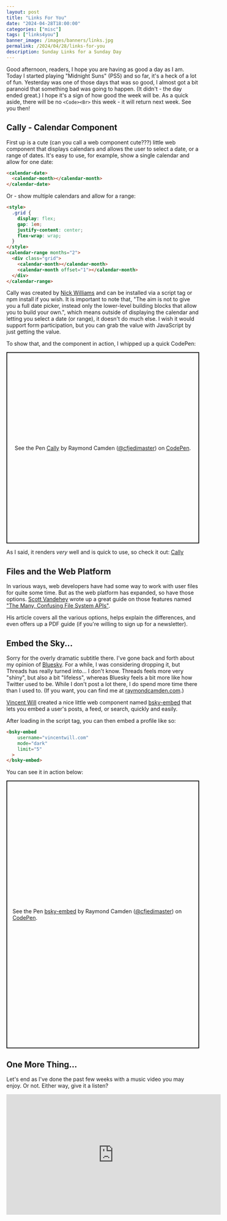 ```yaml
---
layout: post
title: "Links For You"
date: "2024-04-28T18:00:00"
categories: ["misc"]
tags: ["links4you"]
banner_image: /images/banners/links.jpg
permalink: /2024/04/28/links-for-you
description: Sunday Links for a Sunday Day
---
```


Good afternoon, readers, I hope you are having as good a day as I am. Today I started playing "Midnight Suns" (PS5) and so far, it's a heck of a lot of fun. Yesterday was one of those days that was so good, I almost got a bit paranoid that something bad was going to happen. (It didn't - the day ended great.) I hope it's a sign of how good the week will be. As a quick aside, there will be no `<Code><Br>` this week - it will return next week. See you then!

## Cally - Calendar Component

First up is a cute (can you call a web component cute???) little web component that displays calendars and allows the user to select a date, or a range of dates. It's easy to use, for example, show a single calendar and allow for one date:

```html
<calendar-date>
  <calendar-month></calendar-month>
</calendar-date>
```

Or - show multiple calendars and allow for a range:

```html
<style>
  .grid {
    display: flex;
    gap: 1em;
    justify-content: center;
    flex-wrap: wrap;
  }
</style>
<calendar-range months="2">
  <div class="grid">
    <calendar-month></calendar-month>
    <calendar-month offset="1"></calendar-month>
  </div>
</calendar-range>
```

Cally was created by [Nick Williams](https://wicky.nillia.ms/) and can be installed via a script tag or npm install if you wish. It is important to note that, "The aim is not to give you a full date picker, instead only the lower-level building blocks that allow you to build your own.", which means outside of displaying the calendar and letting you select a date (or range), it doesn't do much else. I wish it would support form participation, but you can grab the value with JavaScript by just getting the value. 

To show that, and the component in action, I whipped up a quick CodePen:

<p class="codepen" data-height="500" data-default-tab="html,result" data-slug-hash="BaEEpMB" data-user="cfjedimaster" style="height: 500px; box-sizing: border-box; display: flex; align-items: center; justify-content: center; border: 2px solid; margin: 1em 0; padding: 1em;">
  <span>See the Pen <a href="https://codepen.io/cfjedimaster/pen/BaEEpMB">
  Cally</a> by Raymond Camden (<a href="https://codepen.io/cfjedimaster">@cfjedimaster</a>)
  on <a href="https://codepen.io">CodePen</a>.</span>
</p>
<script async src="https://cpwebassets.codepen.io/assets/embed/ei.js"></script>

As I said, it renders *very* well and is quick to use, so check it out: [Cally](https://wicky.nillia.ms/cally/)

## Files and the Web Platform

In various ways, web developers have had some way to work with user files for quite some time. But as the web platform has expanded, so have those options. [Scott Vandehey](https://cloudfour.com/is/scott/) wrote up a great guide on those features named ["The Many, Confusing File System APIs"](https://cloudfour.com/thinks/the-many-confusing-file-system-apis/). 

His article covers all the various options, helps explain the differences, and even offers up a PDF guide (if you're willing to sign up for a newsletter). 

## Embed the Sky...

Sorry for the overly dramatic subtitle there. I've gone back and forth about my opinion of [Bluesky](https://bsky.app/). For a while, I was considering dropping it, but Threads has really turned into... I don't know. Threads feels more very "shiny", but also a bit "lifeless", whereas Bluesky feels a bit more like how Twitter used to be. While I don't post a lot there, I do spend more time there than I used to. (If you want, you can find me at [raymondcamden.com](https://bsky.app/profile/raymondcamden.com).) 

[Vincent Will](https://github.com/Vincenius) created a nice little web component named [bsky-embed](https://github.com/Vincenius/bsky-embed) that lets you embed a user's posts, a feed, or search, quickly and easily.  

After loading in the script tag, you can then embed a profile like so:

```html
<bsky-embed
    username="vincentwill.com"
    mode="dark"
    limit="5"
  >
</bsky-embed>
  ```

You can see it in action below:

<p class="codepen" data-height="700" data-default-tab="result" data-slug-hash="NWmmpGN" data-user="cfjedimaster" style="height: 700px; box-sizing: border-box; display: flex; align-items: center; justify-content: center; border: 2px solid; margin: 1em 0; padding: 1em;">
  <span>See the Pen <a href="https://codepen.io/cfjedimaster/pen/NWmmpGN">
  bsky-embed</a> by Raymond Camden (<a href="https://codepen.io/cfjedimaster">@cfjedimaster</a>)
  on <a href="https://codepen.io">CodePen</a>.</span>
</p>
<script async src="https://cpwebassets.codepen.io/assets/embed/ei.js"></script>

## One More Thing...

Let's end as I've done the past few weeks with a music video you may enjoy. Or not. Either way, give it a listen?

<iframe width="560" height="315" src="https://www.youtube.com/embed/42P8l2vQ8U0?si=hEeY-Zy5VkDNdukM" title="YouTube video player" frameborder="0" allow="accelerometer; autoplay; clipboard-write; encrypted-media; gyroscope; picture-in-picture; web-share" referrerpolicy="strict-origin-when-cross-origin" allowfullscreen style="display:block;margin:auto;margin-bottom:15px"></iframe>






